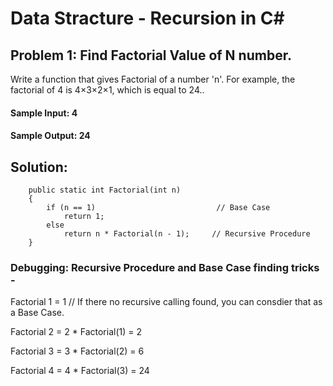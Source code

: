 # Data Stracture - Recursion in C#

## Problem 1: Find Factorial Value of N number.

Write a function that gives Factorial of a number 'n'. For example, the factorial of 4 is 4×3×2×1, which is equal to 24..

#### Sample Input: 4
#### Sample Output: 24

## Solution: 


        public static int Factorial(int n)
        {
            if (n == 1)                           // Base Case
                return 1;
            else
                return n * Factorial(n - 1);     // Recursive Procedure
        }
        
 
### Debugging: Recursive Procedure and Base Case finding tricks - 
 
Factorial 1 = 1                                 // If there no recursive calling found, you can consdier that as a Base Case.                      
 
Factorial 2 = 2 * Factorial(1) = 2
 
Factorial 3 = 3 * Factorial(2) = 6
 
Factorial 4 = 4 * Factorial(3) = 24
 

 
